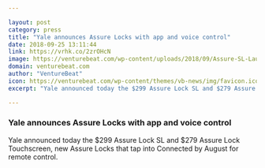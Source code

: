 ```yaml
---

layout: post
category: press
title: "Yale announces Assure Locks with app and voice control"
date: 2018-09-25 13:11:44
link: https://vrhk.co/2zrOHcN
image: https://venturebeat.com/wp-content/uploads/2018/09/Assure-SL-Launch-Red-Door-2-1200px.jpg?fit=1200%2C1200&strip=all
domain: venturebeat.com
author: "VentureBeat"
icon: https://venturebeat.com/wp-content/themes/vb-news/img/favicon.ico
excerpt: "Yale announced today the $299 Assure Lock SL and $279 Assure Lock Touchscreen, new Assure Locks that tap into Connected by August for remote control."

---
```


### Yale announces Assure Locks with app and voice control

Yale announced today the $299 Assure Lock SL and $279 Assure Lock Touchscreen, new Assure Locks that tap into Connected by August for remote control.